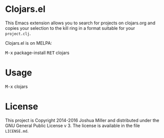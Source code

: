 # Clojars.el

This Emacs extension allows you to search for projects on clojars.org
and copies your selection to the kill ring in a format suitable for
your `project.clj`.

Clojars.el is on MELPA:

<kbd>M-x</kbd> package-install <kbd>RET</kbd> clojars

# Usage

<kbd>M-x</kbd> clojars

# License

This project is Copyright 2014-2016 Joshua Miller and distributed
under the GNU General Public License v 3. The license is available in
the file `LICENSE.md`.
